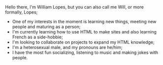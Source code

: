 Hello there, I'm William Lopes, but you can also call me Will, or more formally, Lopes;
- One of my interests in the moment is learning new things, meeting new people and maturing as a person;
- I'm currently learning how to use HTML to make sites and also learning French as a side-hobbie;
- I'm looking to collaborate on projects to expand my HTML knowledge;
- I'm a heterosexual male, and my pronouns are he/him;
- I have the most fun socializing, listening to music and making jokes with people.
